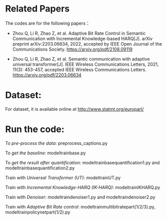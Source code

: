 # Related Papers
The codes are for the following papers：

- Zhou Q, Li R, Zhao Z, et al. Adaptive Bit Rate Control in Semantic Communication with Incremental Knowledge-based HARQ[J]. arXiv preprint arXiv:2203.06634, 2022, accepted by IEEE Open Journal of the Communications Society. https://arxiv.org/pdf/2108.09119

- Zhou Q, Li R, Zhao Z, et al. Semantic communication with adaptive universal transformer[J]. IEEE Wireless Communications Letters, 2021, 11(3): 453-457,
accepted IEEE Wireless Communications Letters. https://arxiv.org/pdf/2203.06634

# Dataset:
For dataset, it is available online at http://www.statmt.org/europarl/

# Run the code:
To *pre-process the data*: preprocess_captions.py

To *get the baseline*: modeltrainbase.py

To *get the result after quantification*: modeltrainbasequantification1.py and modeltrainbasequantification2.py

Train with *Universal Transformer (UT)*: modeltrainUT.py 

Train with *Incremental Knowledge-HARQ (IK-HARQ)*: modeltrainIKHARQ.py

Train with *Denoiser*: modeltraindenoiser1.py and modeltraindenoiser2.py

Train with *Adaptive Bit Rate control*: modeltrainmultibitratepart(1/2/3).py, modeltrainpolicynetpart(1/2).py

